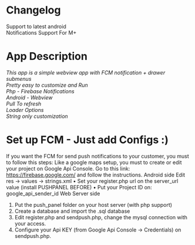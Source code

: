 # Changelog 
  Support to latest android  
  Notifications Support For M+
  
 
# App Description
  _This app is a simple webview app with FCM notification + drawer submenus_ <br />
  _Pretty easy to customize and Run_ <br />
  _Php - Firebase Notifications_ <br />
  _Android - Webview_ <br />
  _Pull To refresh_<br />
  _Loader Options_ <br />
  _String only customization_  <br />
  
# Set up FCM - Just add Configs :)
If you want the FCM for send push notifications to your customer, you must to follow this steps: Like a google maps setup, you must to create or edit your project on Google Api Console.
Go to this link: https://firebase.google.com/ and follow the instructions.
Android side
Edit res -> values -> strings.xml
• Set your register.php url on the server_url value (install PUSHPANEL BEFORE) • Put your Project ID on: google_api_sender_id
Web Server side
1. Put the push_panel folder on your host server (with php support)
2. Create a database and import the .sql database
3. Edit register.php and sendpush.php, change the mysql connection with your access.
4. Configure your Api KEY (from Google Api Console -> Credentials) on sendpush.php.
